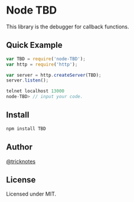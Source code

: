 # Node TBD

This library is the debugger for callback functions.

## Quick Example

```js
var TBD = require('node-TBD');
var http = require('http');

var server = http.createServer(TBD);
server.listen();
```

```js
telnet localhost 13000
node-TBD> // input your code.
```

## Install

```js
npm install TBD
```

## Author

[@tricknotes](https://github.com/tricknotes)

## License

Licensed under MIT.
